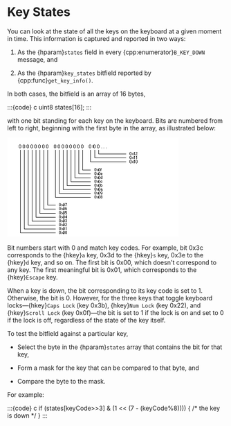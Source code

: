 # Key States

You can look at the state of all the keys on the keyboard at a given
moment in time. This information is captured and reported in two ways:

1. As the {hparam}`states` field in every {cpp:enumerator}`B_KEY_DOWN`
message, and

2. As the {hparam}`key_states` bitfield reported by
{cpp:func}`get_key_info()`.

In both cases, the bitfield is an array of 16 bytes,

:::{code} c
uint8 states[16];
:::

with one bit standing for each key on the keyboard. Bits are numbered from
left to right, beginning with the first byte in the array, as illustrated
below:

![Info Icon](./_static/images/KeyboardKeyStates-2.png)

Bit numbers start with 0 and match key codes. For example, bit 0x3c
corresponds to the {hkey}`a` key, 0x3d to the {hkey}`s` key, 0x3e to the
{hkey}`d` key, and so on. The first bit is 0x00, which doesn't correspond
to any key. The first meaningful bit is 0x01, which corresponds to the
{hkey}`Escape` key.

When a key is down, the bit corresponding to its key code is set to 1.
Otherwise, the bit is 0. However, for the three keys that toggle keyboard
locks—{hkey}`Caps Lock` (key 0x3b), {hkey}`Num Lock` (key 0x22), and
{hkey}`Scroll Lock` (key 0x0f)—the bit is set to 1 if the lock is on and
set to 0 if the lock is off, regardless of the state of the key itself.

To test the bitfield against a particular key,

- Select the byte in the {hparam}`states` array that contains the bit for
that key,

- Form a mask for the key that can be compared to that byte, and

- Compare the byte to the mask.

For example:

:::{code} c
if (states[keyCode>>3] & (1 << (7 - (keyCode%8)))) {
   /* the key is down */
}
:::
